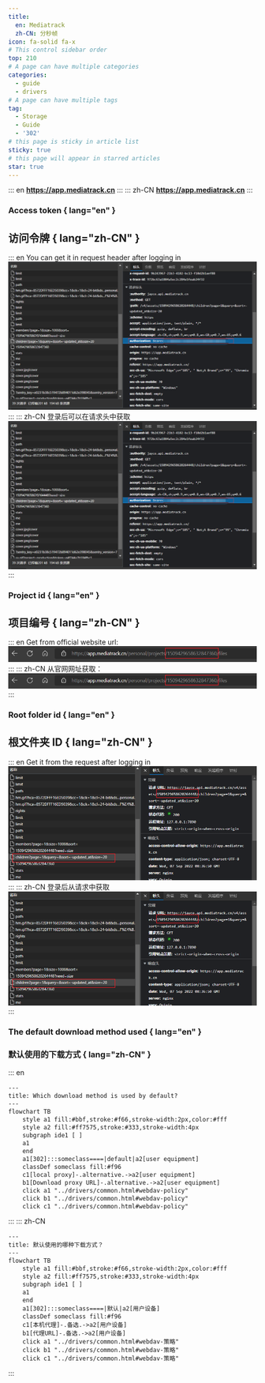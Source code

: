 ```yaml
---
title:
  en: Mediatrack
  zh-CN: 分秒帧
icon: fa-solid fa-x
# This control sidebar order
top: 210
# A page can have multiple categories
categories:
  - guide
  - drivers
# A page can have multiple tags
tag:
  - Storage
  - Guide
  - '302'
# this page is sticky in article list
sticky: true
# this page will appear in starred articles
star: true
---
```


::: en
**https://app.mediatrack.cn**
:::
::: zh-CN
**https://app.mediatrack.cn**
:::

### Access token { lang="en" }

## 访问令牌 { lang="zh-CN" }

::: en
You can get it in request header after logging in
![token](/img/drivers/mediatrack-token.png)
:::
::: zh-CN
登录后可以在请求头中获取
![token](/img/drivers/mediatrack-token.png)
:::

### Project id { lang="en" }

## 项目编号 { lang="zh-CN" }

::: en
Get from official website url:
![Project id](/img/drivers/mediatrack-projectid.png)
:::
::: zh-CN
从官网网址获取：
![Project id](/img/drivers/mediatrack-projectid.png)
:::

### Root folder id { lang="en" }

## 根文件夹 ID { lang="zh-CN" }

::: en
Get it from the request after logging in
![id](/img/drivers/mediatrack-rootid.png)
:::
::: zh-CN
登录后从请求中获取
![id](/img/drivers/mediatrack-rootid.png)
:::

### The default download method used { lang="en" }

### 默认使用的下载方式 { lang="zh-CN" }

::: en

```mermaid
---
title: Which download method is used by default?
---
flowchart TB
    style a1 fill:#bbf,stroke:#f66,stroke-width:2px,color:#fff
    style a2 fill:#ff7575,stroke:#333,stroke-width:4px
    subgraph ide1 [ ]
    a1
    end
    a1[302]:::someclass====|default|a2[user equipment]
    classDef someclass fill:#f96
    c1[local proxy]-.alternative.->a2[user equipment]
    b1[Download proxy URL]-.alternative.->a2[user equipment]
    click a1 "../drivers/common.html#webdav-policy"
    click b1 "../drivers/common.html#webdav-policy"
    click c1 "../drivers/common.html#webdav-policy"
```

:::
::: zh-CN

```mermaid
---
title: 默认使用的哪种下载方式？
---
flowchart TB
    style a1 fill:#bbf,stroke:#f66,stroke-width:2px,color:#fff
    style a2 fill:#ff7575,stroke:#333,stroke-width:4px
    subgraph ide1 [ ]
    a1
    end
    a1[302]:::someclass====|默认|a2[用户设备]
    classDef someclass fill:#f96
    c1[本机代理]-.备选.->a2[用户设备]
    b1[代理URL]-.备选.->a2[用户设备]
    click a1 "../drivers/common.html#webdav-策略"
    click b1 "../drivers/common.html#webdav-策略"
    click c1 "../drivers/common.html#webdav-策略"
```

:::
